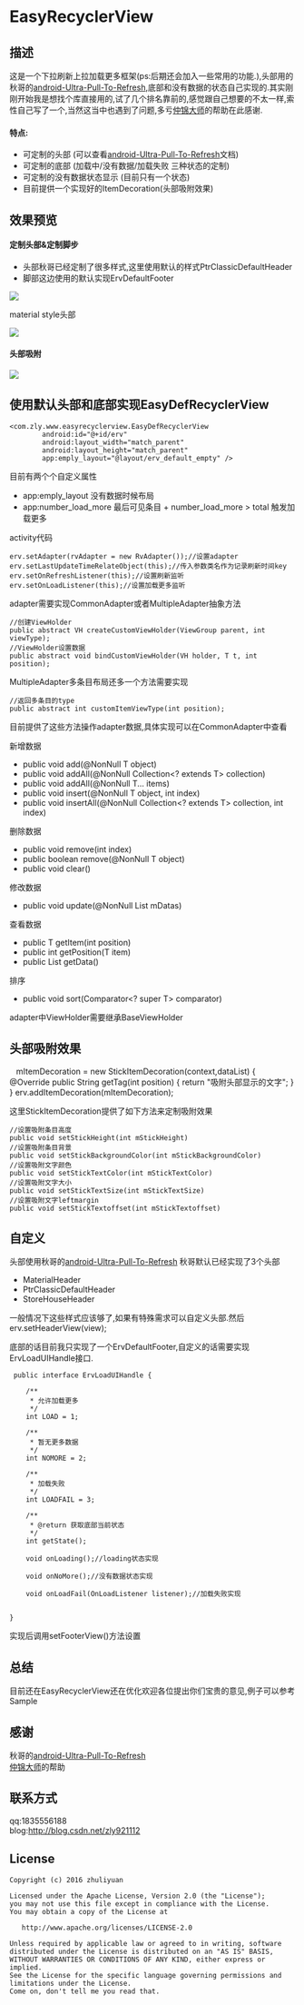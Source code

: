 # EasyRecyclerView

## **描述**
这是一个下拉刷新上拉加载更多框架(ps:后期还会加入一些常用的功能.),头部用的秋哥的[android-Ultra-Pull-To-Refresh](https://github.com/liaohuqiu/android-Ultra-Pull-To-Refresh),底部和没有数据的状态自己实现的.其实刚刚开始我是想找个库直接用的,试了几个排名靠前的,感觉跟自己想要的不太一样,索性自己写了一个,当然这当中也遇到了问题,多亏[仲锦大师](https://github.com/chenzj-king)的帮助在此感谢.



#### 特点:
- 可定制的头部 (可以查看[android-Ultra-Pull-To-Refresh](https://github.com/liaohuqiu/android-Ultra-Pull-To-Refresh)文档)
- 可定制的底部 (加载中/没有数据/加载失败 三种状态的定制)
- 可定制的没有数据状态显示 (目前只有一个状态)
- 目前提供一个实现好的ItemDecoration(头部吸附效果)

## **效果预览**
#### 定制头部&定制脚步
- 头部秋哥已经定制了很多样式,这里使用默认的样式PtrClassicDefaultHeader
- 脚部这边使用的默认实现ErvDefaultFooter

![](http://of1ktyksz.bkt.clouddn.com/all.gif)

material style头部

![](http://of1ktyksz.bkt.clouddn.com/md_header.gif)

#### 头部吸附
![](http://of1ktyksz.bkt.clouddn.com/decoration.gif)

## **使用默认头部和底部实现EasyDefRecyclerView**
    <com.zly.www.easyrecyclerview.EasyDefRecyclerView
            android:id="@+id/erv"
            android:layout_width="match_parent"
            android:layout_height="match_parent"
            app:emply_layout="@layout/erv_default_empty" />


目前有两个个自定义属性
- app:emply_layout 没有数据时候布局
- app:number_load_more 最后可见条目 + number_load_more > total 触发加载更多


activity代码

    erv.setAdapter(rvAdapter = new RvAdapter());//设置adapter
    erv.setLastUpdateTimeRelateObject(this);//传入参数类名作为记录刷新时间key
    erv.setOnRefreshListener(this);//设置刷新监听
    erv.setOnLoadListener(this);//设置加载更多监听

adapter需要实现CommonAdapter或者MultipleAdapter抽象方法

    //创建ViewHolder
    public abstract VH createCustomViewHolder(ViewGroup parent, int viewType);
    //ViewHolder设置数据
    public abstract void bindCustomViewHolder(VH holder, T t, int position);

MultipleAdapter多条目布局还多一个方法需要实现

    //返回多条目的type
    public abstract int customItemViewType(int position);

目前提供了这些方法操作adapter数据,具体实现可以在CommonAdapter中查看

新增数据
- public void add(@NonNull T object)
- public void addAll(@NonNull Collection<? extends T> collection)
- public void addAll(@NonNull T... items)
- public void insert(@NonNull T object, int index)
- public void insertAll(@NonNull Collection<? extends T> collection, int index)

删除数据
- public void remove(int index)
- public boolean remove(@NonNull T object)
- public void clear()

修改数据
- public void update(@NonNull List<T> mDatas)

查看数据
- public T getItem(int position)
- public int getPosition(T item)
- public List<T> getData()

排序
- public void sort(Comparator<? super T> comparator)


adapter中ViewHolder需要继承BaseViewHolder

## **头部吸附效果**
    mItemDecoration = new StickItemDecoration(context,dataList) {
                @Override
                public String getTag(int position) {
                    return "吸附头部显示的文字";
                }
      }
    erv.addItemDecoration(mItemDecoration);

这里StickItemDecoration提供了如下方法来定制吸附效果

    //设置吸附条目高度
    public void setStickHeight(int mStickHeight)
    //设置吸附条目背景
    public void setStickBackgroundColor(int mStickBackgroundColor)
    //设置吸附文字颜色
    public void setStickTextColor(int mStickTextColor)
    //设置吸附文字大小
    public void setStickTextSize(int mStickTextSize)
    //设置吸附文字leftmargin
    public void setStickTextoffset(int mStickTextoffset)

## **自定义**

头部使用秋哥的[android-Ultra-Pull-To-Refresh](https://github.com/liaohuqiu/android-Ultra-Pull-To-Refresh)
秋哥默认已经实现了3个头部
- MaterialHeader
- PtrClassicDefaultHeader
- StoreHouseHeader

一般情况下这些样式应该够了,如果有特殊需求可以自定义头部.然后erv.setHeaderView(view);

底部的话目前我只实现了一个ErvDefaultFooter,自定义的话需要实现ErvLoadUIHandle接口.

     public interface ErvLoadUIHandle {

        /**
         * 允许加载更多
         */
        int LOAD = 1;

        /**
         * 暂无更多数据
         */
        int NOMORE = 2;

        /**
         * 加载失败
         */
        int LOADFAIL = 3;

        /**
         * @return 获取底部当前状态
         */
        int getState();

        void onLoading();//loading状态实现

        void onNoMore();//没有数据状态实现

        void onLoadFail(OnLoadListener listener);//加载失败实现


    }

实现后调用setFooterView()方法设置

## **总结**
目前还在EasyRecyclerView还在优化欢迎各位提出你们宝贵的意见,例子可以参考Sample

## **感谢**
秋哥的[android-Ultra-Pull-To-Refresh](https://github.com/liaohuqiu/android-Ultra-Pull-To-Refresh)</br>
[仲锦大师](https://github.com/chenzj-king)的帮助

## **联系方式**
qq:1835556188</br>
blog:http://blog.csdn.net/zly921112</br>


## **License**
    Copyright (c) 2016 zhuliyuan

    Licensed under the Apache License, Version 2.0 (the "License");
    you may not use this file except in compliance with the License.
    You may obtain a copy of the License at

       http://www.apache.org/licenses/LICENSE-2.0

    Unless required by applicable law or agreed to in writing, software
    distributed under the License is distributed on an "AS IS" BASIS,
    WITHOUT WARRANTIES OR CONDITIONS OF ANY KIND, either express or implied.
    See the License for the specific language governing permissions and
    limitations under the License.
    Come on, don't tell me you read that.
